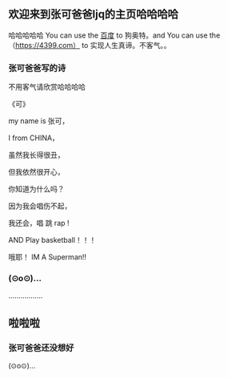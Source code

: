 ## 欢迎来到张可爸爸ljq的主页哈哈哈哈
哈哈哈哈哈
You can use the [百度](https://baidu.com) to 狗奥特。and You can use the （https://4399.com） to 实现人生真谛。不客气。。
 


### 张可爸爸写的诗

不用客气请欣赏哈哈哈哈

《可》

my name is 张可，

I from CHINA，

虽然我长得很丑，

但我依然很开心，

你知道为什么吗？

因为我会唱伤不起，

我还会，唱 跳 rap !

AND Play basketball！！！

哦耶！  IM A Superman!!


### (⊙o⊙)…
.................

## 啦啦啦
### 张可爸爸还没想好
(⊙o⊙)…
